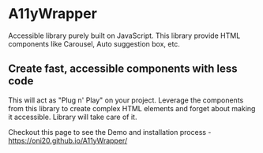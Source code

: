 # A11yWrapper
Accessible library purely built on JavaScript. This library provide HTML components like Carousel, Auto suggestion box, etc.

## Create fast, accessible components with less code
This will act as "Plug n' Play" on your project. Leverage the components from this library to create complex HTML elements and forget about making it accessible. 
Library will take care of it.

Checkout this page to see the Demo and installation process - https://oni20.github.io/A11yWrapper/
